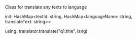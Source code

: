 Class for translate any texts to language

init: HashMap<textId: string, HashMap<languageName: string, translateText: string>>

using: translator.translate("q1.title", lang)
